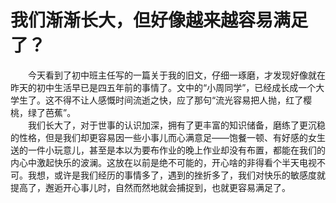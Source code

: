 # 我们渐渐长大，但好像越来越容易满足了？
&emsp;&emsp;今天看到了初中班主任写的一篇关于我的旧文，仔细一琢磨，才发现好像就在昨天的初中生活早已是四五年前的事情了。文中的“小周同学”，已经成长成一个大学生了。这不得不让人感慨时间流逝之快，应了那句“流光容易把人抛，红了樱桃，绿了芭蕉”。<br>
&emsp;&emsp;我们长大了，对于世事的认识加深，拥有了更丰富的知识储备，磨练了更沉稳的性格，但是我们却更容易因一些小事儿而心满意足——饱餐一顿、有好感的女生送的一件小玩意儿，甚至是本以为要布作业的晚上作业却没有布置，都能在我们的内心中激起快乐的波澜。这放在以前是绝不可能的，开心啥的非得看个半天电视不可。我想，或许是我们经历的事情多了，遇到的挫折多了，我们对快乐的敏感度就提高了，邂逅开心事儿时，自然而然地就会捕捉到，也就更容易满足了。
